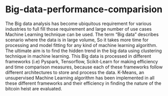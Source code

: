 # Big-data-performance-comparision
The Big data analysis has become ubiquitous requirement for various industries to full fill those requirement  and large number of use cases Machine Learning technique can be used. The term “Big data” describes  scenario where the data is in large volume, So it takes more time for processing and model fitting for any kind  of machine learning algorithm. The ultimate aim is to find the hidden trend in the big data using clustering  technique in machine learning. This Big data is processed in different frameworks (i.e) Pyspark, Tensorflow, Scikit-Learn for making  efficiency and time comparison measures, because each of these frameworks follow different architectures to  store and process the data. K-Means, an unsupervised Machine Learning algorithm has been implemented in  all these different frameworks and their efficiency in finding the nature of the bitcoin heist are evaluated.
